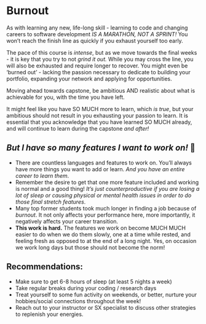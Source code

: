 # Burnout

As with learning any new, life-long skill - learning to code and changing careers to software development *IS A MARATHON, NOT A SPRINT!* You won’t reach the finish line as quickly if you exhaust yourself too early. 

The pace of this course is *intense*, but as we move towards the final weeks - it is key that you try to not *grind it out.*  While you may cross the line, you will also be exhausted and require longer to recover. You might even be ‘burned out’ - lacking the passion necessary to dedicate to building your portfolio, expanding your network and applying for opportunities. 

Moving ahead towards capstone, be ambitious AND realistic about what is achievable for you, with the time you have left. 

It might feel like you have SO MUCH more to learn, which *is true*, but your ambitious should not result in you exhausting your passion to learn. It is essential that you acknowledge that you have learned SO MUCH already, and will continue to learn during the capstone *and after!*

## *But I have so many features I want to work on!* 🚀

- There are countless languages and features to work on. You’ll always have more things you want to add or learn. *And you have an entire career to learn them*.
- Remember the desire to get that one more feature included and working is normal and a good thing! *It’s just counterproductive if you are losing a lot of sleep or causing physical or mental health issues in order to do those final stretch features*.
- Many top former students took much longer in finding a job because of *burnout*. It not only affects your performance here, more importantly, it negatively affects your career transition.
- **This work is hard.** The features we work on become MUCH MUCH easier to do when we do them slowly, one at a time while rested, and feeling fresh as opposed to at the end of a long night. Yes, on occasion we work long days but those should not become the norm!

## Recommendations:

- Make sure to get 6-8 hours of sleep (at least 5 nights a week)
- Take regular breaks during your coding / research days
- Treat yourself to some fun activity on weekends, or better, nurture your hobbies/social connections throughout the week!
- Reach out to your instructor or SX specialist to discuss other strategies to replenish your energies.
